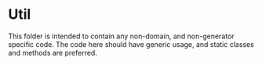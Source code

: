 # Util

This folder is intended to contain any non-domain, and non-generator specific code.
The code here should have generic usage, and static classes and methods are preferred.
